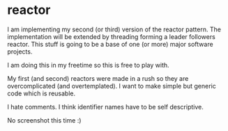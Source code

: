 reactor
=======

I am implementing my second (or third) version of the reactor pattern. The implementation will be extended by threading
forming a leader followers reactor. This stuff is going to be a base of one (or more) major software projects.

I am doing this in my freetime so this is free to play with.

My first (and second) reactors were made in a rush so they are overcomplicated (and overtemplated). I want to make simple but
generic code which is reusable.

I hate comments. I think identifier names have to be self descriptive.

No screenshot this time :)
